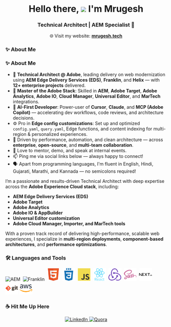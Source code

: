 <h1 align="center"> 
  Hello there, <img src="https://media.giphy.com/media/hvRJCLFzcasrR4ia7z/giphy.gif" width="30px"/> 
  I'm <strong>Mrugesh</strong>
</h1>
<h3 align="center">Technical Architect | AEM Specialist 🚀</h3>
<p align="center">
  🌐 Visit my website: <a href="https://mrugesh.tech" target="_blank"><strong>mrugesh.tech</strong></a>
</p>



### :sparkles: About Me 
### ✨ About Me
- 💼 **Technical Architect @ Adobe**, leading delivery on web modernization using **AEM Edge Delivery Services (EDS)**, **Franklin**, and **Helix** — with **12+ enterprise projects** delivered.
- 🧠 **Master of the Adobe Stack**: Skilled in **AEM**, **Adobe Target**, **Adobe Analytics**, **Adobe IO**, **Cloud Manager**, **Universal Editor**, and **MarTech** integrations.
- 🤖 **AI-First Developer**: Power-user of **Cursor**, **Claude**, and **MCP (Adobe Copilot)** — accelerating dev workflows, code reviews, and architecture decisions.
- ⚙️ Pro in **Edge config customizations**: Set up and optimized `config.yaml`, `query.yaml`, Edge functions, and content indexing for multi-region & personalized experiences.
- 🚀 Driven by performance, automation, and clean architecture — across **enterprise**, **open-source**, and **multi-team collaboration**.
- 🎤 Love to mentor, demo, and speak at internal events.  
- 📫 Ping me via social links below — always happy to connect!
- 🗣️ Apart from programming languages, I'm fluent in English, Hindi, Gujarati, Marathi, and Kannada — no semicolons required!

I’m a passionate and results-driven Technical Architect with deep expertise across the **Adobe Experience Cloud stack**, including:

- **AEM Edge Delivery Services (EDS)**
- **Adobe Target**
- **Adobe Analytics**
- **Adobe IO & AppBuilder**
- **Universal Editor customization**
- **Adobe Cloud Manager, Importer, and MarTech tools**

With a proven track record of delivering high-performance, scalable web experiences, I specialize in **multi-region deployments**, **component-based architectures**, and **performance optimizations**.

### :hammer_and_wrench: Languages and Tools 
<div>
  <img src="https://cdn.worldvectorlogo.com/logos/adobe-experience-manager.svg" title="AEM" alt="AEM" width="40" height="40"/>&nbsp;
    <img src="https://www.aem.live/blocks/header/adobe-franklin-logo.svg" title="Edge Delivery Service" alt="Franklin" width="40" height="40"/>&nbsp;
  <img src="https://github.com/devicons/devicon/blob/master/icons/html5/html5-original.svg" title="HTML5" alt="HTML" width="40" height="40"/>&nbsp;
  <img src="https://github.com/devicons/devicon/blob/master/icons/css3/css3-plain-wordmark.svg"  title="CSS3" alt="CSS" width="40" height="40"/>&nbsp;
  <img src="https://github.com/devicons/devicon/blob/master/icons/javascript/javascript-original.svg" title="JavaScript" alt="JavaScript" width="40" height="40"/>&nbsp;
  <img src="https://github.com/devicons/devicon/blob/master/icons/react/react-original-wordmark.svg" title="React" alt="React" width="40" height="40"/>&nbsp;
  <img src="https://github.com/devicons/devicon/blob/master/icons/redux/redux-original.svg" title="Redux" alt="Redux " width="40" height="40"/>&nbsp;
  <img src="https://github.com/devicons/devicon/blob/master/icons/sass/sass-original.svg" title="SASS" alt="SASS" width="40" height="40"/>&nbsp;
  <img src="https://github.com/devicons/devicon/blob/master/icons/nextjs/nextjs-original-wordmark.svg" title="Next.js" alt="Next.js" width="40" height="40"/>&nbsp;
  <img src="https://github.com/devicons/devicon/blob/master/icons/git/git-original-wordmark.svg" title="Git" **alt="Git" width="40" height="40"/>
    <img src="https://github.com/devicons/devicon/blob/master/icons/amazonwebservices/amazonwebservices-original-wordmark.svg" title="AWS" alt="AWS" width="40" height="40"/>&nbsp;
</div>  

### :coffee: Hit Me Up Here
<p align="center">
    <a href="https://www.linkedin.com/in/onlymrugesh/" target="_blank">
        <img src="https://img.shields.io/badge/For_Professional_Updates-15k?style=for-the-badge&color=0a66c2&logo=linkedin" alt="LinkedIn"/>
    </a>
    <a href="https://www.quora.com/profile/MrugeshTech" target="_blank">
        <img src="https://img.shields.io/badge/Mrugesh_Tech_Space-2k?style=for-the-badge&color=A82400&logo=quora&logoColor=fff" alt="Quora"/>
    </a>
</p>



